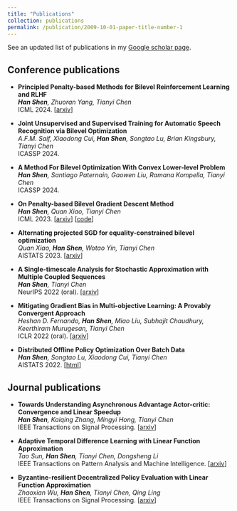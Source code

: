 ```yaml
---
title: "Publications"
collection: publications
permalink: /publication/2009-10-01-paper-title-number-1
---
```



See an updated list of publications in my [Google scholar page](https://scholar.google.com/citations?user=UeWSr6oAAAAJ&hl=en).

## Conference publications

* <b>Principled Penalty-based Methods for Bilevel Reinforcement Learning and RLHF</b>\
*<b>Han Shen</b>, Zhuoran Yang, Tianyi Chen*\
ICML 2024. [[arxiv](https://arxiv.org/abs/2402.06886)]

* <b>Joint Unsupervised and Supervised Training for Automatic Speech Recognition via Bilevel Optimization</b>\
*A.F.M. Saif, Xiaodong Cui, <b>Han Shen</b>, Songtao Lu, Brian Kingsbury, Tianyi Chen*\
ICASSP 2024.

* <b>A Method For Bilevel Optimization With Convex Lower-level Problem</b>\
*<b>Han Shen</b>, Santiago Paternain, Gaowen Liu, Ramana Kompella, Tianyi Chen*\
ICASSP 2024.

* <b>On Penalty-based Bilevel Gradient Descent Method</b>\
*<b>Han Shen</b>, Quan Xiao, Tianyi Chen*\
ICML 2023. [[arxiv](https://arxiv.org/abs/2302.05185)] [[code](https://github.com/hanshen95/penalized-bilevel-gradient-descent)]

* <b>Alternating projected SGD for equality-constrained bilevel optimization</b>\
*Quan Xiao, <b>Han Shen</b>, Wotao Yin, Tianyi Chen*\
AISTATS 2023. [[arxiv](https://arxiv.org/abs/2211.07096)]

* <b>A Single-timescale Analysis for Stochastic Approximation with Multiple Coupled Sequences</b>\
*<b>Han Shen</b>, Tianyi Chen*\
NeurIPS 2022 (oral). [[arxiv](https://arxiv.org/abs/2206.10414)]


* <b>Mitigating Gradient Bias in Multi-objective Learning: A Provably Convergent Approach</b>\
*Heshan D. Fernando, <b>Han Shen</b>, Miao Liu, Subhajit Chaudhury, Keerthiram Murugesan, Tianyi Chen*\
ICLR 2022 (oral). [[arxiv](https://arxiv.org/abs/2210.12624)]

* <b>Distributed Offline Policy Optimization Over Batch Data</b>\
*<b>Han Shen</b>, Songtao Lu, Xiaodong Cui, Tianyi Chen*\
AISTATS 2022. [[html](https://proceedings.mlr.press/v206/shen23b.html)]


## Journal publications

* <b>Towards Understanding Asynchronous Advantage Actor-critic: Convergence and Linear Speedup</b>\
*<b>Han Shen</b>, Kaiqing Zhang, Mingyi Hong, Tianyi Chen*\
IEEE Transactions on Signal Processing. [[arxiv](https://arxiv.org/abs/2012.15511)]

* <b>Adaptive Temporal Difference Learning with Linear Function Approximation</b>\
*Tao Sun, <b>Han Shen</b>, Tianyi Chen, Dongsheng Li*\
 IEEE Transactions on Pattern Analysis and Machine Intelligence. [[arxiv](https://arxiv.org/abs/2002.08537)]

* <b>Byzantine-resilient Decentralized Policy Evaluation with Linear Function Approximation</b>\
*Zhaoxian Wu, <b>Han Shen</b>, Tianyi Chen, Qing Ling*\
IEEE Transactions on Signal Processing. [[arxiv](https://arxiv.org/abs/2009.11146)]
